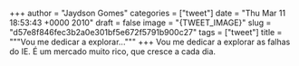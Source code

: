 
+++
author = "Jaydson Gomes"
categories = ["tweet"]
date = "Thu Mar 11 18:53:43 +0000 2010"
draft = false
image = "{TWEET_IMAGE}"
slug = "d57e8f846fec3b2a0e301bf5e672f5791b900c27"
tags = ["tweet"]
title = """Vou me dedicar a explorar..."""
+++
Vou me dedicar a explorar as falhas do IE. É um mercado muito rico, que cresce a cada dia.

